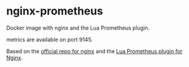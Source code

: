 # nginx-prometheus

Docker image with nginx and the Lua Prometheus plugin.

metrics are available on port 9145.

Based on the [official repo for nginx](https://github.com/nginxinc/docker-nginx) and the [Lua Prometheus plugin for Nginx](https://github.com/knyar/nginx-lua-prometheus).
